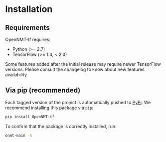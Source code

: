 # Installation

## Requirements

OpenNMT-tf requires:

* Python (>= 2.7)
* TensorFlow (>= 1.4, < 2.0)

Some features added after the initial release may require newer TensorFlow versions. Please consult the changelog to know about new features availability.

## Via pip (recommended)

Each tagged version of the project is automatically pushed to [PyPi](https://pypi.org/project/OpenNMT-tf/). We recommend installing this package via `pip`:

```bash
pip install OpenNMT-tf
```

To confirm that the package is correctly installed, run:

```bash
onmt-main -h
```
